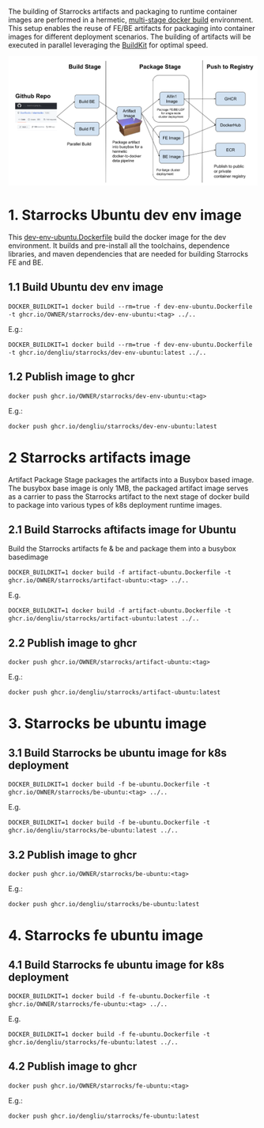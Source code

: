 The building of Starrocks artifacts and packaging to runtime container images are performed in a hermetic, [multi-stage docker build](https://docs.docker.com/build/building/multi-stage/) environment. This setup enables the reuse of FE/BE artifacts for packaging into container images for different deployment scenarios. The building of artifacts will be executed in parallel leveraging the [BuildKit](https://docs.docker.com/build/buildkit/) for optimal speed.

![img.png](img.png)

# 1. Starrocks Ubuntu dev env image
This [dev-env-ubuntu.Dockerfile](dev-env-ubuntu.Dockerfile) build the docker image for the dev environment.
It builds and pre-install all the toolchains, dependence libraries, and maven dependencies that are needed for building Starrocks FE and BE.

## 1.1 Build Ubuntu dev env image
```
DOCKER_BUILDKIT=1 docker build --rm=true -f dev-env-ubuntu.Dockerfile -t ghcr.io/OWNER/starrocks/dev-env-ubuntu:<tag> ../..
```
E.g.:
```shell
DOCKER_BUILDKIT=1 docker build --rm=true -f dev-env-ubuntu.Dockerfile -t ghcr.io/dengliu/starrocks/dev-env-ubuntu:latest ../..
```
## 1.2 Publish image to ghcr
```
docker push ghcr.io/OWNER/starrocks/dev-env-ubuntu:<tag>
```
E.g.:
```shell
docker push ghcr.io/dengliu/starrocks/dev-env-ubuntu:latest
```

# 2 Starrocks artifacts image

Artifact Package Stage packages the artifacts into a Busybox based image. The busybox base image is only 1MB, the packaged artifact image serves as a carrier to pass the Starrocks artifact to the next stage of docker build to package into various types of k8s deployment runtime images.


## 2.1 Build Starrocks aftifacts image for Ubuntu
Build the Starrocks artifacts fe & be and package them into a busybox basedimage

```
DOCKER_BUILDKIT=1 docker build -f artifact-ubuntu.Dockerfile -t ghcr.io/OWNER/starrocks/artifact-ubuntu:<tag> ../..
```
E.g.
```shell
DOCKER_BUILDKIT=1 docker build -f artifact-ubuntu.Dockerfile -t ghcr.io/dengliu/starrocks/artifact-ubuntu:latest ../..
```

## 2.2 Publish image to ghcr
```
docker push ghcr.io/OWNER/starrocks/artifact-ubuntu:<tag>
```
E.g.:
```shell
docker push ghcr.io/dengliu/starrocks/artifact-ubuntu:latest
```


# 3. Starrocks be ubuntu image

## 3.1 Build Starrocks be ubuntu image for k8s deployment
```
DOCKER_BUILDKIT=1 docker build -f be-ubuntu.Dockerfile -t ghcr.io/OWNER/starrocks/be-ubuntu:<tag> ../..
```
E.g.
```shell
DOCKER_BUILDKIT=1 docker build -f be-ubuntu.Dockerfile -t ghcr.io/dengliu/starrocks/be-ubuntu:latest ../..
```

## 3.2 Publish image to ghcr
```
docker push ghcr.io/OWNER/starrocks/be-ubuntu:<tag>
```
E.g.:
```shell
docker push ghcr.io/dengliu/starrocks/be-ubuntu:latest
```


# 4. Starrocks fe ubuntu image

## 4.1 Build Starrocks fe ubuntu image for k8s deployment
```
DOCKER_BUILDKIT=1 docker build -f fe-ubuntu.Dockerfile -t ghcr.io/OWNER/starrocks/fe-ubuntu:<tag> ../..
```
E.g.
```shell
DOCKER_BUILDKIT=1 docker build -f fe-ubuntu.Dockerfile -t ghcr.io/dengliu/starrocks/fe-ubuntu:latest ../..
```

## 4.2 Publish image to ghcr
```
docker push ghcr.io/OWNER/starrocks/fe-ubuntu:<tag>
```
E.g.:
```shell
docker push ghcr.io/dengliu/starrocks/fe-ubuntu:latest
```
